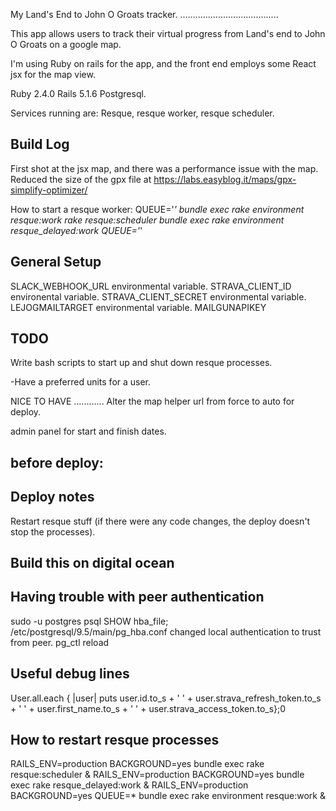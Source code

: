 My Land's End to John O Groats tracker.
.......................................

This app allows users to track their virtual progress from Land's end to John O Groats on a google map. 

I'm using Ruby on rails for the app, and the front end employs some React jsx for the map view. 

Ruby 2.4.0
Rails 5.1.6
Postgresql.

Services running are:
Resque, resque worker, resque scheduler.

Build Log
---------

First shot at the jsx map, and there was a performance issue with the map.
Reduced the size of the gpx file at https://labs.easyblog.it/maps/gpx-simplify-optimizer/

How to start a resque worker:
QUEUE='*' bundle exec rake environment resque:work
rake resque:scheduler
bundle exec rake environment resque_delayed:work QUEUE='*'

General Setup
-------------
SLACK_WEBHOOK_URL environmental variable.
STRAVA_CLIENT_ID  environental variable.
STRAVA_CLIENT_SECRET environmental variable.
LEJOGMAILTARGET environmental variable.
MAILGUNAPIKEY

TODO
----
Write bash scripts to start up and shut down resque processes.

-Have a preferred units for a user.

NICE TO HAVE
............
Alter the map helper url from force to auto for deploy.

admin panel for start and finish dates.


before deploy:
--------------

Deploy notes
------------
Restart resque stuff  (if there were any code changes, the deploy doesn't stop the processes).

Build this on digital ocean
----------------------------

Having trouble with peer authentication
---------------------------------------
sudo -u postgres psql
SHOW hba_file;
/etc/postgresql/9.5/main/pg_hba.conf
changed local authentication to trust from peer.
pg_ctl reload

Useful debug lines
------------------
User.all.each { |user| puts user.id.to_s + '  ' + user.strava_refresh_token.to_s + '  ' + user.first_name.to_s + ' ' + user.strava_access_token.to_s};0

How to restart resque processes
-------------------------------
RAILS_ENV=production BACKGROUND=yes bundle exec rake resque:scheduler &
RAILS_ENV=production BACKGROUND=yes bundle exec rake resque_delayed:work &
RAILS_ENV=production BACKGROUND=yes QUEUE=* bundle exec rake environment resque:work &


